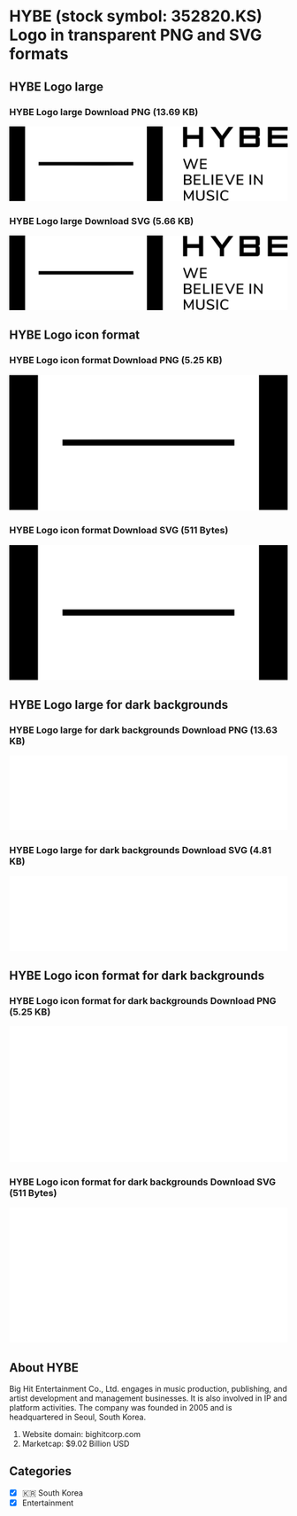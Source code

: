 # HYBE (stock symbol: 352820.KS) Logo in transparent PNG and SVG formats

## HYBE Logo large

### HYBE Logo large Download PNG (13.69 KB)

![HYBE Logo large Download PNG (13.69 KB)](/img/orig/352820.KS_BIG-add3fe42.png)

### HYBE Logo large Download SVG (5.66 KB)

![HYBE Logo large Download SVG (5.66 KB)](/img/orig/352820.KS_BIG-c072708a.svg)

## HYBE Logo icon format

### HYBE Logo icon format Download PNG (5.25 KB)

![HYBE Logo icon format Download PNG (5.25 KB)](/img/orig/352820.KS-34dc58e6.png)

### HYBE Logo icon format Download SVG (511 Bytes)

![HYBE Logo icon format Download SVG (511 Bytes)](/img/orig/352820.KS-bad32907.svg)

## HYBE Logo large for dark backgrounds

### HYBE Logo large for dark backgrounds Download PNG (13.63 KB)

![HYBE Logo large for dark backgrounds Download PNG (13.63 KB)](/img/orig/352820.KS_BIG.D-02fa3d19.png)

### HYBE Logo large for dark backgrounds Download SVG (4.81 KB)

![HYBE Logo large for dark backgrounds Download SVG (4.81 KB)](/img/orig/352820.KS_BIG.D-629846d9.svg)

## HYBE Logo icon format for dark backgrounds

### HYBE Logo icon format for dark backgrounds Download PNG (5.25 KB)

![HYBE Logo icon format for dark backgrounds Download PNG (5.25 KB)](/img/orig/352820.KS.D-b68124c9.png)

### HYBE Logo icon format for dark backgrounds Download SVG (511 Bytes)

![HYBE Logo icon format for dark backgrounds Download SVG (511 Bytes)](/img/orig/352820.KS.D-ffd80224.svg)

## About HYBE

Big Hit Entertainment Co., Ltd. engages in music production, publishing, and artist development and management businesses. It is also involved in IP and platform activities. The company was founded in 2005 and is headquartered in Seoul, South Korea.

1. Website domain: bighitcorp.com
2. Marketcap: $9.02 Billion USD


## Categories
- [x] 🇰🇷 South Korea
- [x] Entertainment
